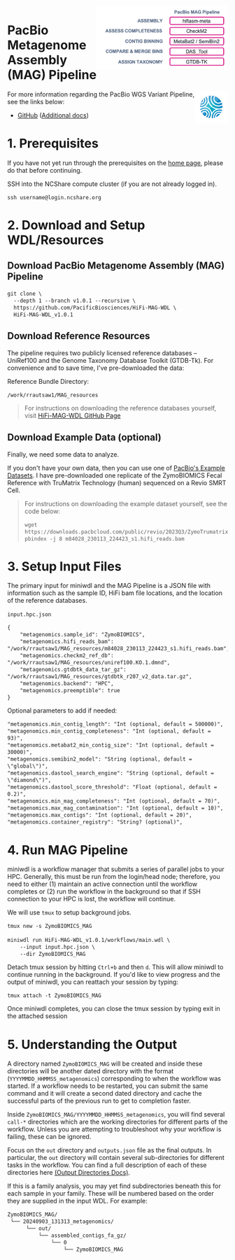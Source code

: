 <img align="right" src="../imgs/MAGWorkflow.png" width="300" />

# PacBio Metagenome Assembly (MAG) Pipeline

<img align="right" src="../imgs/MAGLogo.svg" width="75" />

For more information regarding the PacBio WGS Variant Pipeline, see the links below:

- [GitHub](https://github.com/PacificBiosciences/HiFi-MAG-WDL) ([Additional docs](https://github.com/PacificBiosciences/pb-metagenomics-tools/blob/master/docs/Tutorial-HiFi-MAG-Pipeline.md))


# 1. Prerequisites
If you have not yet run through the prerequisites on the [home page](https://github.com/RhettRautsaw/EDIT_THIS_PAGE), please do that before continuing. 

SSH into the NCShare compute cluster (if you are not already logged in).

```
ssh username@login.ncshare.org
```

# 2. Download and Setup WDL/Resources

## Download PacBio Metagenome Assembly (MAG) Pipeline
```
git clone \
  --depth 1 --branch v1.0.1 --recursive \
  https://github.com/PacificBiosciences/HiFi-MAG-WDL \
  HiFi-MAG-WDL_v1.0.1
```

## Download Reference Resources
The pipeline requires two publicly licensed reference databases – UniRef100 and the Genome Taxonomy Database Toolkit (GTDB-Tk). For convenience and to save time, I've pre-downloaded the data:

Reference Bundle Directory:
```
/work/rrautsaw1/MAG_resources
```

>For instructions on downloading the reference databases yourself, visit [HiFi-MAG-WDL GitHub Page](https://github.com/PacificBiosciences/HiFi-MAG-WDL/tree/main/backends/hpc)

## Download Example Data (optional)
Finally, we need some data to analyze. 

If you don't have your own data, then you can use one of [PacBio's Example Datasets](https://www.pacb.com/connect/datasets/). I have pre-downloaded one replicate of the ZymoBIOMICS Fecal Reference with TruMatrix Technology (human) sequenced on a Revio SMRT Cell. 

> For instructions on downloading the example dataset yourself, see the code below:
> ```
> wget https://downloads.pacbcloud.com/public/revio/2023Q3/ZymoTrumatrix/m84028_230113_224423_s1.hifi_reads.bam
> pbindex -j 8 m84028_230113_224423_s1.hifi_reads.bam
> ```

# 3. Setup Input Files
The primary input for miniwdl and the MAG Pipeline is a JSON file with information such as the sample ID, HiFi bam file locations, and the location of the reference databases. 

`input.hpc.json`
```
{
	"metagenomics.sample_id": "ZymoBIOMICS",
	"metagenomics.hifi_reads_bam": "/work/rrautsaw1/MAG_resources/m84028_230113_224423_s1.hifi_reads.bam",
	"metagenomics.checkm2_ref_db": "/work/rrautsaw1/MAG_resources/uniref100.KO.1.dmnd",
	"metagenomics.gtdbtk_data_tar_gz": "/work/rrautsaw1/MAG_resources/gtdbtk_r207_v2_data.tar.gz",
	"metagenomics.backend": "HPC",
	"metagenomics.preemptible": true
}
```

Optional parameters to add if needed:
```
"metagenomics.min_contig_length": "Int (optional, default = 500000)",
"metagenomics.min_contig_completeness": "Int (optional, default = 93)",
"metagenomics.metabat2_min_contig_size": "Int (optional, default = 30000)",
"metagenomics.semibin2_model": "String (optional, default = \"global\")",
"metagenomics.dastool_search_engine": "String (optional, default = \"diamond\")",
"metagenomics.dastool_score_threshold": "Float (optional, default = 0.2)",
"metagenomics.min_mag_completeness": "Int (optional, default = 70)",
"metagenomics.max_mag_contamination": "Int (optional, default = 10)",
"metagenomics.max_contigs": "Int (optional, default = 20)",
"metagenomics.container_registry": "String? (optional)",
```

# 4. Run MAG Pipeline
miniwdl is a workflow manager that submits a series of parallel jobs to your HPC. Generally, this must be run from the login/head node; therefore, you need to either (1) maintain an active connection until the workflow completes or (2) run the workflow in the background so that if SSH connection to your HPC is lost, the workflow will continue. 

We will use `tmux` to setup background jobs.

```
tmux new -s ZymoBIOMICS_MAG 

miniwdl run HiFi-MAG-WDL_v1.0.1/workflows/main.wdl \
	--input input.hpc.json \
	--dir ZymoBIOMICS_MAG
```

Detach tmux session by hitting `Ctrl+b` and then `d`. This will allow miniwdl to continue running in the background. If you'd like to view progress and the output of miniwdl, you can reattach your session by typing:

```
tmux attach -t ZymoBIOMICS_MAG
```

Once miniwdl completes, you can close the tmux session by typing exit in the attached session

# 5. Understanding the Output
A directory named `ZymoBIOMICS_MAG` will be created and inside these directories will be another dated directory with the format (`YYYYMMDD_HHMMSS_metagenomics`) corresponding to when the workflow was started. If a workflow needs to be restarted, you can submit the same command and it will create a second dated directory and cache the successful parts of the previous run to get to completion faster.

Inside `ZymoBIOMICS_MAG/YYYYMMDD_HHMMSS_metagenomics`, you will find several `call-*` directories which are the working directories for different parts of the workflow. Unless you are attempting to troubleshoot why your workflow is failing, these can be ignored. 

Focus on the `out` directory and `outputs.json` file as the final outputs. In particular, the `out` directory will contain several sub-directories for different tasks in the workflow. You can find a full description of each of these directories here [(Output Directories Docs)](https://github.com/PacificBiosciences/HiFi-MAG-WDL/tree/main?tab=readme-ov-file#workflow-outputs).

If this is a family analysis, you may yet find subdirectories beneath this for each sample in your family. These will be numbered based on the order they are supplied in the input WDL. For example:
```
ZymoBIOMICS_MAG/
 └── 20240903_131313_metagenomics/
      └── out/
          └── assembled_contigs_fa_gz/
              └── 0
                  └── ZymoBIOMICS_MAG
```